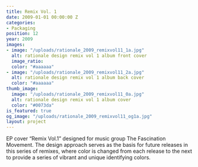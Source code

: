 ```yaml
---
title: Remix Vol. 1
date: 2009-01-01 00:00:00 Z
categories:
- Packaging
position: 12
year: 2009
images:
- image: "/uploads/rationale_2009_remixvol11_1a.jpg"
  alt: rationale design remix vol 1 album front cover
  image_ratio: 
  color: "#aaaaaa"
- image: "/uploads/rationale_2009_remixvol11_2a.jpg"
  alt: rationale design remix vol 1 album back cover
  color: "#aaaaaa"
thumb_image:
  image: "/uploads/rationale_2009_remixvol11_0a.jpg"
  alt: rationale design remix vol 1 album cover
  color: "#0073da"
is_featured: true
og_image: "/uploads/rationale_2009_remixvol11_og1a.jpg"
layout: project
---
```


EP cover “Remix Vol.1” designed for music group The Fascination Movement. The design approach serves as the basis for future releases in this series of remixes, where color is changed from each release to the next to provide a series of vibrant and unique identifying colors.
